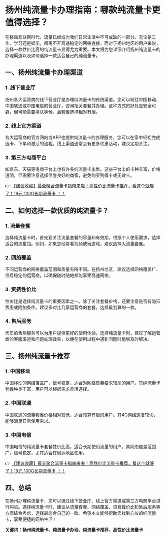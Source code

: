 # 扬州纯流量卡办理指南：哪款纯流量卡更值得选择？

在移动互联网时代，流量已经成为我们日常生活中不可或缺的一部分。无论是工作、学习还是娱乐，都离不开高速稳定的网络连接。而对于扬州地区的用户来说，选择一款性价比高的纯流量卡显得尤为重要。本文将为您详细介绍扬州纯流量卡的办理渠道以及如何选择一款适合自己的纯流量卡。

## 一、扬州纯流量卡办理渠道

### 1. 线下营业厅
扬州各大运营商的线下营业厅是办理纯流量卡的传统渠道。您可以前往中国移动、中国联通或中国电信的营业厅，咨询相关套餐并办理。这种方式的好处是安全可靠，但可能需要排队等候，且套餐选择相对有限。

### 2. 线上官方渠道
各大运营商的官方网站或APP也提供纯流量卡的办理服务。您可以在家中轻松完成选卡、下单和激活的流程。线上渠道通常会有更多优惠活动，建议定期关注。

### 3. 第三方电商平台
如京东、天猫等电商平台上也有许多纯流量卡出售。这些平台上的卡种丰富，价格透明，但需要注意选择信誉良好的商家，避免购买到假卡或无效卡。

👉 [【建议收藏】最全聚合流量卡指南来啦！高性价比流量卡推荐，看这个就够了！19元 100G长期流量卡 ！！](https://bit.ly/Liuliangka)

## 二、如何选择一款优质的纯流量卡？

### 1. 流量套餐
选择纯流量卡时，首先要关注流量套餐的容量和有效期。根据个人使用需求，选择适合的流量包。例如，如果您经常看视频或玩游戏，建议选择大流量套餐。

### 2. 网络覆盖
不同运营商的网络覆盖范围和质量有所不同。在扬州地区，建议选择网络覆盖广、信号稳定的运营商，以确保随时随地都能享受高速网络。

### 3. 资费性价比
性价比是选择纯流量卡的重要因素之一。除了关注套餐价格，还要注意是否有隐形费用或附加条件。建议多对比几家运营商的套餐，选择最划算的一款。

### 4. 售后服务
优质的售后服务可以为用户提供更好的使用体验。选择纯流量卡时，建议了解运营商的客服渠道和问题处理效率，以便在使用过程中遇到问题时能够及时解决。

## 三、扬州纯流量卡推荐

### 1. 中国移动
中国移动的网络覆盖广，信号稳定，适合对网络质量要求较高的用户。其纯流量卡套餐种类丰富，用户可以根据需求灵活选择。

### 2. 中国联通
中国联通的流量套餐价格相对较低，适合预算有限的用户。其4G网络速度较快，能够满足日常使用需求。

### 3. 中国电信
中国电信的纯流量卡套餐性价比高，适合长期使用流量的用户。其网络覆盖范围广，信号稳定，尤其适合在偏远地区使用。

👉 [【建议收藏】最全聚合流量卡指南来啦！高性价比流量卡推荐，看这个就够了！19元 100G长期流量卡 ！！](https://bit.ly/Liuliangka)

## 四、总结

在扬州办理纯流量卡，您可以通过线下营业厅、线上官方渠道或第三方电商平台进行购买。选择纯流量卡时，建议从流量套餐、网络覆盖、资费性价比和售后服务等方面综合考虑，选择最适合自己的一款。希望本文能够帮助您找到心仪的纯流量卡，享受便捷的网络生活！

**关键词：扬州纯流量卡、纯流量卡办理、纯流量卡推荐、高性价比流量卡**